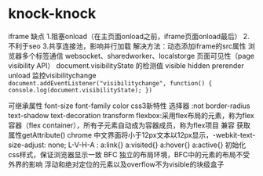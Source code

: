 # knock-knock
iframe 缺点
	1.阻塞onload（在主页面onload之前，iframe页面onload最后）
	2.不利于seo
	3.共享连接池，影响并行加载
	解决方法：动态添加iframe的src属性
浏览器多个标签通信
	websocket、sharedworker、localstorge
页面可见性（page visibility API）
	document.visibilityState 的检测值 visible hidden prerender unload
	监控visibilitychange
	`document.addEventListener("visibilitychange", function() {
		console.log(document.visibilityState);
	})`

可继承属性 font-size font-family color
css3新特性
	选择器 :not 
	border-radius
	text-shadow
	text-decoration
	transform
	flexbox:采用flex布局的元素，称为flex容器（flex container），所有子元素自动成为容器成员，称为flex项目
兼容
	获取属性getAttribute()
	chrome 中文界面将小于12px文本以12px显示，-webkit-text-size-adjust: none;
	L-V-H-A : a:link{} a:visited{} a:hover{} a:active{}
	初始化css样式，保证浏览器显示一致
BFC 
	独立的布局环境，BFC中的元素的布局不受外界的影响
	浮动和绝对定位的元素以及overflow不为visible的块级盒子	